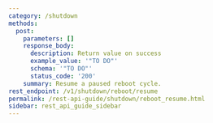 ```yaml
---
category: /shutdown
methods:
  post:
    parameters: []
    response_body:
      description: Return value on success
      example_value: '"TO DO"'
      schema: '"TO DO"'
      status_code: '200'
    summary: Resume a paused reboot cycle.
rest_endpoint: /v1/shutdown/reboot/resume
permalink: /rest-api-guide/shutdown/reboot_resume.html
sidebar: rest_api_guide_sidebar
---
```


